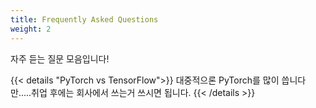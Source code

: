 ```yaml
---
title: Frequently Asked Questions
weight: 2
---
```


자주 듣는 질문 모음입니다!

{{< details "PyTorch vs TensorFlow">}}
대중적으론 PyTorch를 많이 씁니다만.....취업 후에는 회사에서 쓰는거 쓰시면 됩니다.
{{< /details >}}